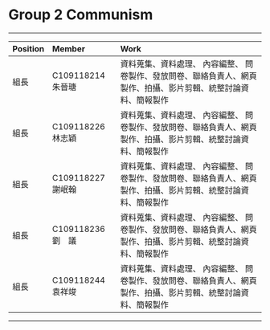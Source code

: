 # Group 2  Communism
***
| Position     | Member             | Work     |
| :----------- | :---------------| :---------- |
| 組長         | C109118214 朱晉瑭 |  資料蒐集、資料處理、 內容編整、 問卷製作、發放問卷、聯絡負責人、網頁製作、拍攝、影片剪輯、統整討論資料、簡報製作   |
| 組長         | C109118226 林志穎 |  資料蒐集、資料處理、 內容編整、 問卷製作、發放問卷、聯絡負責人、網頁製作、拍攝、影片剪輯、統整討論資料、簡報製作   |
| 組長         | C109118227 謝岷翰 |  資料蒐集、資料處理、 內容編整、 問卷製作、發放問卷、聯絡負責人、網頁製作、拍攝、影片剪輯、統整討論資料、簡報製作   |
| 組長         | C109118236 劉　議 |  資料蒐集、資料處理、 內容編整、 問卷製作、發放問卷、聯絡負責人、網頁製作、拍攝、影片剪輯、統整討論資料、簡報製作   |
| 組長         | C109118244 袁祥竣 |  資料蒐集、資料處理、 內容編整、 問卷製作、發放問卷、聯絡負責人、網頁製作、拍攝、影片剪輯、統整討論資料、簡報製作   |
***

